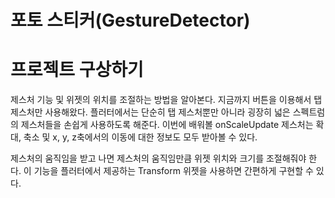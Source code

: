 # **포토 스티커(GestureDetector)**  
# **프로젝트 구상하기**  
제스처 기능 및 위젯의 위치를 조절하는 방법을 알아본다. 지금까지 버튼을 이용해서 탭 제스처만 사용해왔다. 플러터에서는 
단순히 탭 제스처뿐만 아니라 굉장히 넓은 스펙트럼의 제스처들을 손쉽게 사용하도록 해준다. 이번에 배워볼 onScaleUpdate 
제스처는 확대, 축소 및 x, y, z축에서의 이동에 대한 정보도 모두 받아볼 수 있다.  
  
제스처의 움직임을 받고 나면 제스처의 움직임만큼 위젯 위치와 크기를 조절해줘야 한다. 이 기능을 플러터에서 제공하는 
Transform 위젯을 사용하면 간편하게 구현할 수 있다.  
  
